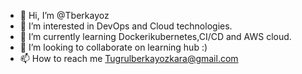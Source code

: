 - 👋 Hi, I’m @Tberkayoz
- 👀 I’m interested in DevOps and  Cloud technologies.
- 🌱 I’m currently learning Dockerikubernetes,CI/CD and AWS cloud.
- 💞️ I’m looking to collaborate on learning hub :)
- 📫 How to reach me Tugrulberkayozkara@gmail.com

<!---
Tberkayoz/Tberkayoz is a ✨ special ✨ repository because its `README.md` (this file) appears on your GitHub profile.
You can click the Preview link to take a look at your changes.
--->
